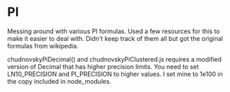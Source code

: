 # PI

Messing around with various PI formulas. Used a few resources for this to make it easier to deal with. Didn't keep track of them all but got the original formulas from wikipedia.

chudnovskyPiDecimal() and chudnovskyPiClustered.js requires a modified version of Decimal that has higher precision limits. You need to set LN10_PRECISION and PI_PRECISION to higher values. I set mine to 1e100 in the copy included in node_modules.
